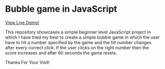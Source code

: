# Bubble game in JavaScript

<a href="">View Live Demo!</a>

This repository showcases a simple beginner level JavaScript project in which I have tried my best to create a simple bubble game in which the user have to hit a number specified by the game and the hit number changes after every correct click. If the user clicks on the right number then the score increases and after 60 seconds the game resets. 

Thanks For Your Visit!

